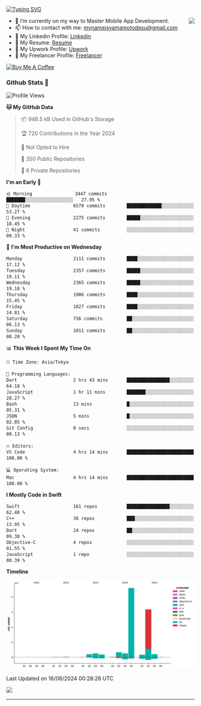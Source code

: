 
[![Typing SVG](https://readme-typing-svg.demolab.com/?lines=Thank+You+For+Visiting!!;You+Are+Welcome✨;I+am+Kyo+Yamamoto;Mobile+Developer)](https://git.io/typing-svg)
<p>
<img align="right" src="https://media.giphy.com/media/26ufdb3cYKwbRtYVW/giphy.gif" style="max-width:100%;" height="150px">

- 🌱 I’m currently on my way to Master Mobile App Development.
- 📫 How to contact with me: mynameisyamamotodesu@gmail.com
- 🔗 My Linkedin Profile: [Linkedin](https://www.linkedin.com/in/kyo-yamamoto-a2ab50239)
- 🔗 My Resume: [Resume](https://www.kickresume.com/cv/rNok4e/)
- 🔗 My Upwork Profile: [Upwork](https://www.upwork.com/freelancers/~01aa9115102bb4af25)
- 🔗 My Freelancer Profile: [Freelancer](https://www.freelancer.com/u/yamamotodesu)

<a href="https://www.buymeacoffee.com/kyoyamamoto" target="_blank"><img src="https://cdn.buymeacoffee.com/buttons/default-orange.png" alt="Buy Me A Coffee" height="41" width="174"></a>

### Github Stats 🥇 
<!--START_SECTION:waka-->
![Profile Views](http://img.shields.io/badge/Profile%20Views-1-blue)

**🐱 My GitHub Data** 

> 📦 946.5 kB Used in GitHub's Storage 
 > 
> 🏆 720 Contributions in the Year 2024
 > 
> 🚫 Not Opted to Hire
 > 
> 📜 350 Public Repositories 
 > 
> 🔑 6 Private Repositories 
 > 
**I'm an Early 🐤** 

```text
🌞 Morning                3447 commits        ███████░░░░░░░░░░░░░░░░░░   27.95 % 
🌆 Daytime                6570 commits        █████████████░░░░░░░░░░░░   53.27 % 
🌃 Evening                2275 commits        █████░░░░░░░░░░░░░░░░░░░░   18.45 % 
🌙 Night                  41 commits          ░░░░░░░░░░░░░░░░░░░░░░░░░   00.33 % 
```
📅 **I'm Most Productive on Wednesday** 

```text
Monday                   2111 commits        ████░░░░░░░░░░░░░░░░░░░░░   17.12 % 
Tuesday                  2357 commits        █████░░░░░░░░░░░░░░░░░░░░   19.11 % 
Wednesday                2365 commits        █████░░░░░░░░░░░░░░░░░░░░   19.18 % 
Thursday                 1906 commits        ████░░░░░░░░░░░░░░░░░░░░░   15.45 % 
Friday                   1827 commits        ████░░░░░░░░░░░░░░░░░░░░░   14.81 % 
Saturday                 756 commits         ██░░░░░░░░░░░░░░░░░░░░░░░   06.13 % 
Sunday                   1011 commits        ██░░░░░░░░░░░░░░░░░░░░░░░   08.20 % 
```


📊 **This Week I Spent My Time On** 

```text
🕑︎ Time Zone: Asia/Tokyo

💬 Programming Languages: 
Dart                     2 hrs 43 mins       ████████████████░░░░░░░░░   64.18 % 
JavaScript               1 hr 11 mins        ███████░░░░░░░░░░░░░░░░░░   28.27 % 
Bash                     13 mins             █░░░░░░░░░░░░░░░░░░░░░░░░   05.31 % 
JSON                     5 mins              █░░░░░░░░░░░░░░░░░░░░░░░░   02.05 % 
Git Config               0 secs              ░░░░░░░░░░░░░░░░░░░░░░░░░   00.13 % 

🔥 Editors: 
VS Code                  4 hrs 14 mins       █████████████████████████   100.00 % 

💻 Operating System: 
Mac                      4 hrs 14 mins       █████████████████████████   100.00 % 
```

**I Mostly Code in Swift** 

```text
Swift                    161 repos           ████████████████░░░░░░░░░   62.40 % 
C++                      36 repos            ███░░░░░░░░░░░░░░░░░░░░░░   13.95 % 
Dart                     24 repos            ██░░░░░░░░░░░░░░░░░░░░░░░   09.30 % 
Objective-C              4 repos             ░░░░░░░░░░░░░░░░░░░░░░░░░   01.55 % 
JavaScript               1 repo              ░░░░░░░░░░░░░░░░░░░░░░░░░   00.39 % 
```



**Timeline**

![Lines of Code chart](https://raw.githubusercontent.com/YamamotoDesu/YamamotoDesu/main/assets/bar_graph.png)


 Last Updated on 16/06/2024 00:28:26 UTC
<!--END_SECTION:waka-->

![](https://github-profile-summary-cards.vercel.app/api/cards/profile-details?username=YamamotoDesu&theme=vue)

----
